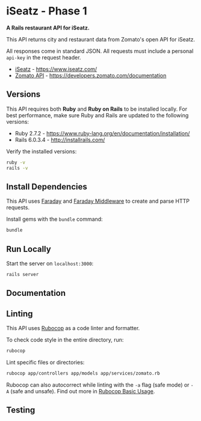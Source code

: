 # iSeatz - Phase 1

**A Rails restaurant API for iSeatz.**

This API returns city and restaurant data from Zomato's open API for iSeatz. 

All responses come in standard JSON. All requests must include a personal `api-key` in the request header.

- [iSeatz](https://www.iseatz.com/) - https://www.iseatz.com/
- [Zomato API](https://developers.zomato.com/documentation) - https://developers.zomato.com/documentation

## Versions
This API requires both **Ruby** and **Ruby on Rails** to be installed locally. For best performance, make sure Ruby and Rails are updated to the following versions:

- Ruby 2.7.2 - https://www.ruby-lang.org/en/documentation/installation/
- Rails 6.0.3.4 - http://installrails.com/

Verify the installed versions:
```bash
ruby -v
rails -v
```

## Install Dependencies

This API uses [Faraday](https://lostisland.github.io/faraday/) and [Faraday Middleware](https://github.com/lostisland/faraday_middleware) to create and parse HTTP requests.

Install gems with the `bundle` command:

```bash
bundle
```
## Run Locally

Start the server on `localhost:3000`:
```bash
rails server
```

## Documentation


## Linting
This API uses [Rubocop](https://rubocop.org/) as a code linter and formatter.

To check code style in the entire directory, run:
```bash
rubocop
```
Lint specific files or directories:
```bash
rubocop app/controllers app/models app/services/zomato.rb
```
Rubocop can also autocorrect while linting with the `-a` flag (safe mode) or `-A` (safe and unsafe). Find out more in [Rubocop Basic Usage](https://docs.rubocop.org/rubocop/1.3/usage/basic_usage.html).

## Testing